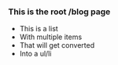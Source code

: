 ### This is the root /blog page

- This is a list
- With multiple items
- That will get converted
- Into a ul/li
